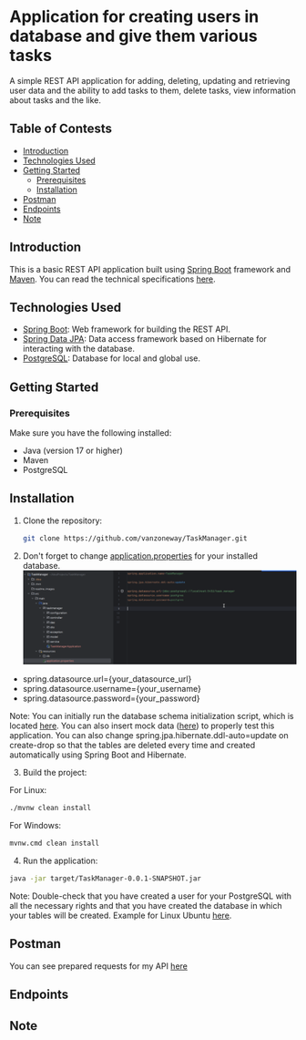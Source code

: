 # Application for creating users in database and give them various tasks

A simple REST API application for adding, deleting, updating and retrieving user data and the ability to add tasks to them, delete tasks, view information about tasks and the like.

## Table of Contests

- [Introduction](#introduction)
- [Technologies Used](#technologies-used)
- [Getting Started](#getting-started)
    - [Prerequisites](#prerequisites)
    - [Installation](#installation)
- [Postman](#postman)
- [Endpoints](#endpoints)
- [Note](#note)

## Introduction

This is a basic REST API application built using [Spring Boot](https://spring.io/projects/spring-boot) framework and [Maven](https://maven.apache.org). You can read the technical specifications [here](techical_specifications).

## Technologies Used

- [Spring Boot](https://spring.io/projects/spring-boot): Web framework for building the REST API.
- [Spring Data JPA](https://spring.io/projects/spring-data-jpa): Data access framework based on Hibernate for interacting with the database.
- [PostgreSQL](https://www.postgresql.org): Database for local and global use.

## Getting Started

### Prerequisites

Make sure you have the following installed:

- Java (version 17 or higher)
- Maven
- PostgreSQL

## Installation

1. Clone the repository:

    ```bash
    git clone https://github.com/vanzoneway/TaskManager.git
    ```

2. Don't forget to change [application.properties](src/main/resources/application.properties) for your installed database.
![application-properties-readme](readme_images/application_properties_readme.png)
- spring.datasource.url={your_datasource_url}
- spring.datasource.username={your_username}
- spring.datasource.password={your_password}

Note: You can initially run the database schema initialization script, which is located [here](src/main/resources/db/migration/V1_0__Initial_Structure.sql). You can also insert mock data ([here](src/main/resources/db/insert/V1_0_1__Mock_Data.sql)) to properly test this application. You can also change spring.jpa.hibernate.ddl-auto=update on create-drop so that the tables are deleted every time and created automatically using Spring Boot and Hibernate.

3. Build the project:

For Linux:
```bash
./mvnw clean install
```
For Windows:
```bash
mvnw.cmd clean install
```

4. Run the application:

```bash
java -jar target/TaskManager-0.0.1-SNAPSHOT.jar
```
Note: Double-check that you have created a user for your PostgreSQL with all the necessary rights and that you have created the database in which your tables will be created. Example for Linux Ubuntu [here](https://medium.com/devops-technical-notes-and-manuals/how-to-install-and-configure-postgresql-on-ubuntu-20-04-4fd3cf072d6f).


## Postman

You can see prepared requests for my API [here](https://www.postman.com/5479880zinovich/workspace/taskmanagerfordigitalchief)

## Endpoints


## Note


